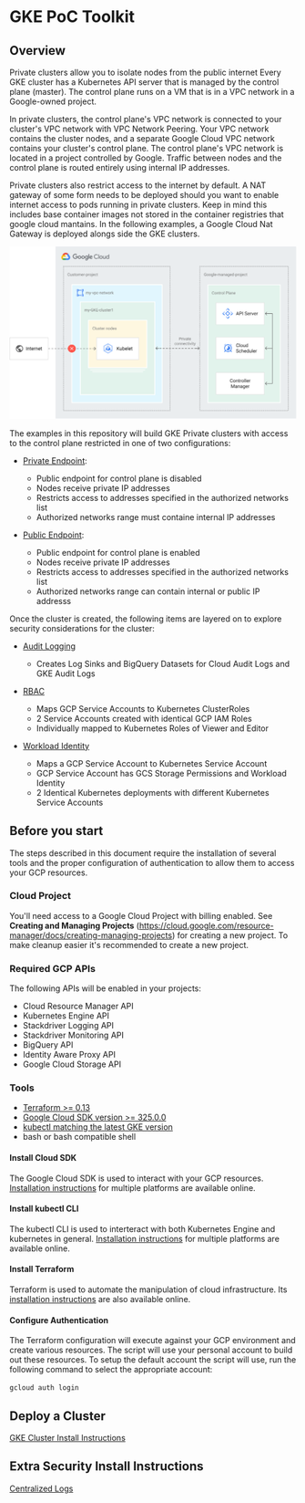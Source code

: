 # GKE PoC Toolkit


## Overview

Private clusters allow you to isolate nodes from the public internet
Every GKE cluster has a Kubernetes API server that is managed by the control plane (master). The control plane runs on a VM that is in a VPC network in a Google-owned project.

In private clusters, the control plane's VPC network is connected to your cluster's VPC network with VPC Network Peering. Your VPC network contains the cluster nodes, and a separate Google Cloud VPC network contains your cluster's control plane. The control plane's VPC network is located in a project controlled by Google. Traffic between nodes and the control plane is routed entirely using internal IP addresses.

Private clusters also restrict access to the internet by default. A NAT gateway of some form needs to be deployed should you want to enable internet access to pods running in private clusters. Keep in mind this includes base container images not stored in the container registries that google cloud mantains. In the following examples, a Google Cloud Nat Gateway is deployed alongs side the GKE clusters. 

![Private Cluster Architecture](/assets/private-cluster.svg)

The examples in this repository will build GKE Private clusters with access to the control plane restricted in one of two configurations:

* [Private Endpoint](docs/CLUSTERS.md#GKE-Cluster-with-private-endpoint):
  * Public endpoint for control plane is disabled
  * Nodes receive private IP addresses
  * Restricts access to addresses specified in the authorized networks list
  * Authorized networks range must containe internal IP addresses

* [Public Endpoint](docs/CLUSTERS.md#GKE-Cluster-with-public-endpoint):
  * Public endpoint for control plane is enabled
  * Nodes receive private IP addresses
  * Restricts access to addresses specified in the authorized networks list
  * Authorized networks range can contain internal or public IP addresss

Once the cluster is created, the following items are layered on to explore security considerations for the cluster:

* [Audit Logging](docs/SECURITY.md#Audit-Logging)
  * Creates Log Sinks and BigQuery Datasets for Cloud Audit Logs and GKE Audit Logs

* [RBAC](docs/SECURITY.md#RoleBased-Access-Control)
  * Maps GCP Service Accounts to Kubernetes ClusterRoles
  * 2 Service Accounts created with identical GCP IAM Roles
  * Individually mapped to Kubernetes Roles of Viewer and Editor

* [Workload Identity](docs/SECURITY.md#Workload-Identity)
  * Maps a GCP Service Account to Kubernetes Service Account
  * GCP Service Account has GCS Storage Permissions and Workload Identity 
  * 2 Identical Kubernetes deployments with different Kubernetes Service Accounts

## Before you start

The steps described in this document require the installation of several tools and the proper configuration of authentication to allow them to access your GCP resources.

### Cloud Project

You'll need access to a Google Cloud Project with billing enabled. See **Creating and Managing Projects** (https://cloud.google.com/resource-manager/docs/creating-managing-projects) for creating a new project. To make cleanup easier it's recommended to create a new project.

### Required GCP APIs

The following APIs will be enabled in your projects:

* Cloud Resource Manager API
* Kubernetes Engine API
* Stackdriver Logging API
* Stackdriver Monitoring API
* BigQuery API
* Identity Aware Proxy API
* Google Cloud Storage API

### Tools

* [Terraform >= 0.13](https://www.terraform.io/downloads.html)
* [Google Cloud SDK version >= 325.0.0](https://cloud.google.com/sdk/docs/downloads-versioned-archives)
* [kubectl matching the latest GKE version](https://kubernetes.io/docs/tasks/tools/install-kubectl/)
* bash or bash compatible shell

#### Install Cloud SDK

The Google Cloud SDK is used to interact with your GCP resources.
[Installation instructions](https://cloud.google.com/sdk/downloads) for multiple platforms are available online.

#### Install kubectl CLI

The kubectl CLI is used to interteract with both Kubernetes Engine and kubernetes in general.
[Installation instructions](https://cloud.google.com/kubernetes-engine/docs/quickstart)
for multiple platforms are available online.

#### Install Terraform

Terraform is used to automate the manipulation of cloud infrastructure. Its
[installation instructions](https://www.terraform.io/intro/getting-started/install.html) are also available online.

#### Configure Authentication

The Terraform configuration will execute against your GCP environment and create various resources.  The script will use your personal account to build out these resources.  To setup the default account the script will use, run the following command to select the appropriate account:

`gcloud auth login`

## Deploy a Cluster

[GKE Cluster Install Instructions](docs/CLUSTERS.md)

## Extra Security Install Instructions

[Centralized Logs](docs/SECURITY.md)

